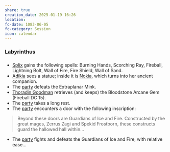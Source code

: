 ```yaml
---
share: true
creation_date: 2025-01-19 16:26
location: 
fc-date: 1083-06-05
fc-category: Session
icon: calendar
---
```

### Labyrinthus
##### 
- [Splix](../PCs/Spraugh%20'Splix'%20Calix.md) gains the following spells: Burning Hands, Scorching Ray, Fireball, Lightning Bolt, Wall of Fire, Fire Shield, Wall of Sand.
- [Adikia](../PCs/Adikia%20Unalome.md) sees a statue; inside it is [Nokia](../PCs/Companions/Nokia.md), which turns into her ancient companion.
- The [party](../Factions/Seven%20Up....md) defeats the Extraplanar Mink.
- [Thoradin Goodman](../PCs/Thoradin%20Goodman.md) retrieves (and keeps) the Bloodstone Arcane Gem (Fireball DC 15).
- The [party](../Factions/Seven%20Up....md) takes a long rest.
- The [party](../Factions/Seven%20Up....md) encounters a door with the following inscription:
> Beyond these doors are Guardians of Ice and Fire. Constructed by the great mages, Zerrus Zagi and Spekid Frostborn, these constructs guard the hallowed hall within...
- The [party](../Factions/Seven%20Up....md) fights and defeats the Guardians of Ice and Fire, with relative ease...